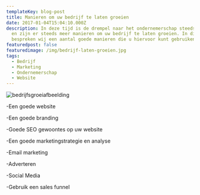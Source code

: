 ```yaml
---
templateKey: blog-post
title: Manieren om uw bedrijf te laten groeien
date: 2017-01-04T15:04:10.000Z
description: In deze tijd is de drempel naar het ondernemerschap steeds lager,
  en zijn er steeds meer manieren om uw bedrijf te laten groeien. In dit artikel
  bespreken wij een aantal goede manieren die u hiervoor kunt gebruiken.
featuredpost: false
featuredimage: /img/bedrijf-laten-groeien.jpg
tags:
  - Bedrijf
  - Marketing
  - Ondernemerschap
  - Website
---
```



![](/img/grow-your-company-better-and-faster-with-sap-business-bydesign-webinar.jpg "bedrijfsgroeiafbeelding")

\-Een goede website

\-Een goede branding

\-Goede SEO gewoontes op uw website

\-Een goede marketingstrategie en analyse

\-Email marketing

\-Adverteren

\-Social Media

\-Gebruik een sales funnel